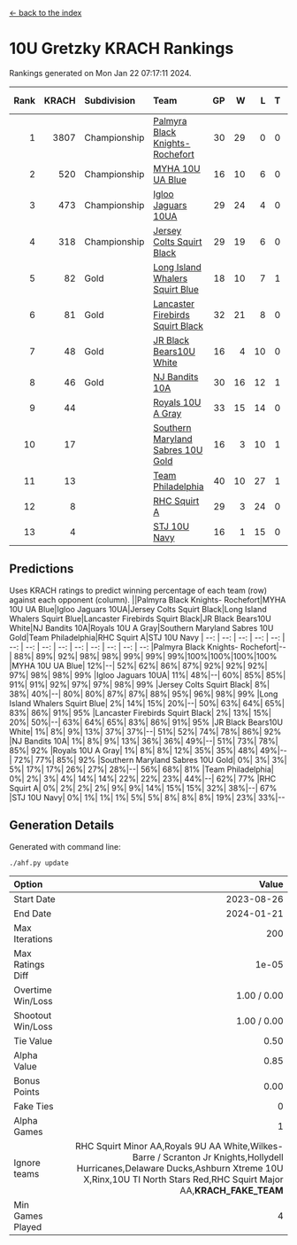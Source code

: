 [<- back to the index](readme.md)
# 10U Gretzky KRACH Rankings
Rankings generated on Mon Jan 22 07:17:11 2024.

Rank|KRACH|Subdivision|Team|GP|W|L|T|OTW|OTL|SoS|Exp Wins|Win Diff
---:|---:|:---|:---|---:|---:|---:|---:|---:|---:|---:|---:|---:
1|3807|Championship|[Palmyra Black Knights- Rochefort](https://gamesheetstats.com/seasons/3659/teams/140260/schedule)|30|29|0|0|0|1|156|29.8|-0.0
2|520|Championship|[MYHA 10U UA Blue](https://gamesheetstats.com/seasons/3659/teams/140258/schedule)|16|10|6|0|0|0|1031|10.8|-0.0
3|473|Championship|[Igloo Jaguars 10UA](https://gamesheetstats.com/seasons/3659/teams/140253/schedule)|29|24|4|0|0|1|240|24.9|0.0
4|318|Championship|[Jersey Colts Squirt Black](https://gamesheetstats.com/seasons/3659/teams/140254/schedule)|29|19|6|0|1|3|637|20.9|0.0
5|82|Gold|[Long Island Whalers Squirt Blue](https://gamesheetstats.com/seasons/3659/teams/140257/schedule)|18|10|7|1|0|0|473|11.4|0.0
6|81|Gold|[Lancaster Firebirds Squirt Black](https://gamesheetstats.com/seasons/3659/teams/140256/schedule)|32|21|8|0|2|1|287|23.9|0.0
7|48|Gold|[JR Black Bears10U White](https://gamesheetstats.com/seasons/3659/teams/140255/schedule)|16|4|10|0|1|1|825|5.9|0.0
8|46|Gold|[NJ Bandits 10A](https://gamesheetstats.com/seasons/3659/teams/140259/schedule)|30|16|12|1|0|1|110|17.4|0.0
9|44||[Royals 10U A Gray](https://gamesheetstats.com/seasons/3659/teams/140262/schedule)|33|15|14|0|2|2|326|17.9|0.0
10|17||[Southern Maryland Sabres 10U Gold](https://gamesheetstats.com/seasons/3659/teams/140263/schedule)|16|3|10|1|2|0|80|6.4|0.0
11|13||[Team Philadelphia](https://gamesheetstats.com/seasons/3659/teams/140265/schedule)|40|10|27|1|0|2|485|11.4|0.0
12|8||[RHC Squirt A](https://gamesheetstats.com/seasons/3659/teams/140261/schedule)|29|3|24|0|2|0|109|5.9|0.0
13|4||[STJ 10U Navy](https://gamesheetstats.com/seasons/3659/teams/140264/schedule)|16|1|15|0|0|0|752|1.9|0.0

## Predictions
Uses KRACH ratings to predict winning percentage of each team (row) against each opponent (column).
||Palmyra Black Knights- Rochefort|MYHA 10U UA Blue|Igloo Jaguars 10UA|Jersey Colts Squirt Black|Long Island Whalers Squirt Blue|Lancaster Firebirds Squirt Black|JR Black Bears10U White|NJ Bandits 10A|Royals 10U A Gray|Southern Maryland Sabres 10U Gold|Team Philadelphia|RHC Squirt A|STJ 10U Navy
| --: | --: | --: | --: | --: | --: | --: | --: | --: | --: | --: | --: | --: | --: 
|Palmyra Black Knights- Rochefort|--| 88%| 89%| 92%| 98%| 98%| 99%| 99%| 99%|100%|100%|100%|100%
|MYHA 10U UA Blue| 12%|--| 52%| 62%| 86%| 87%| 92%| 92%| 92%| 97%| 98%| 98%| 99%
|Igloo Jaguars 10UA| 11%| 48%|--| 60%| 85%| 85%| 91%| 91%| 92%| 97%| 97%| 98%| 99%
|Jersey Colts Squirt Black|  8%| 38%| 40%|--| 80%| 80%| 87%| 87%| 88%| 95%| 96%| 98%| 99%
|Long Island Whalers Squirt Blue|  2%| 14%| 15%| 20%|--| 50%| 63%| 64%| 65%| 83%| 86%| 91%| 95%
|Lancaster Firebirds Squirt Black|  2%| 13%| 15%| 20%| 50%|--| 63%| 64%| 65%| 83%| 86%| 91%| 95%
|JR Black Bears10U White|  1%|  8%|  9%| 13%| 37%| 37%|--| 51%| 52%| 74%| 78%| 86%| 92%
|NJ Bandits 10A|  1%|  8%|  9%| 13%| 36%| 36%| 49%|--| 51%| 73%| 78%| 85%| 92%
|Royals 10U A Gray|  1%|  8%|  8%| 12%| 35%| 35%| 48%| 49%|--| 72%| 77%| 85%| 92%
|Southern Maryland Sabres 10U Gold|  0%|  3%|  3%|  5%| 17%| 17%| 26%| 27%| 28%|--| 56%| 68%| 81%
|Team Philadelphia|  0%|  2%|  3%|  4%| 14%| 14%| 22%| 22%| 23%| 44%|--| 62%| 77%
|RHC Squirt A|  0%|  2%|  2%|  2%|  9%|  9%| 14%| 15%| 15%| 32%| 38%|--| 67%
|STJ 10U Navy|  0%|  1%|  1%|  1%|  5%|  5%|  8%|  8%|  8%| 19%| 23%| 33%|--

## Generation Details

Generated with command line:
```
./ahf.py update
```

| Option | Value |
| :----- | ----: |
| Start Date | 2023-08-26 |
| End Date | 2024-01-21 |
| Max Iterations | 200 |
| Max Ratings Diff | 1e-05 |
| Overtime Win/Loss | 1.00 / 0.00 |
| Shootout Win/Loss | 1.00 / 0.00 |
| Tie Value | 0.50 |
| Alpha Value | 0.85 |
| Bonus Points | 0.00 |
| Fake Ties | 0 |
| Alpha Games | 1 |
| Ignore teams | RHC Squirt Minor AA,Royals 9U AA White,Wilkes-Barre / Scranton Jr Knights,Hollydell Hurricanes,Delaware Ducks,Ashburn Xtreme 10U X,Rinx,10U TI North Stars Red,RHC Squirt Major AA,__KRACH_FAKE_TEAM__ |
| Min Games Played | 4 |

